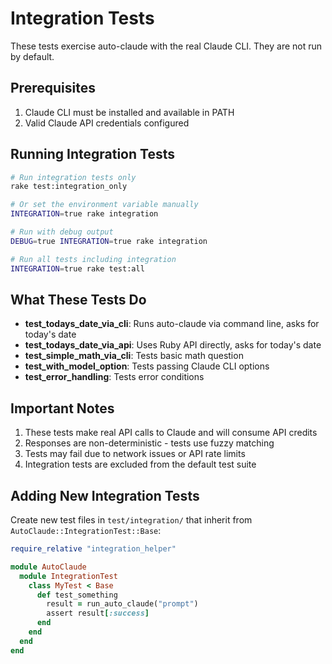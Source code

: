 # Integration Tests

These tests exercise auto-claude with the real Claude CLI. They are not run by default.

## Prerequisites

1. Claude CLI must be installed and available in PATH
2. Valid Claude API credentials configured

## Running Integration Tests

```bash
# Run integration tests only
rake test:integration_only

# Or set the environment variable manually
INTEGRATION=true rake integration

# Run with debug output
DEBUG=true INTEGRATION=true rake integration

# Run all tests including integration
INTEGRATION=true rake test:all
```

## What These Tests Do

- **test_todays_date_via_cli**: Runs auto-claude via command line, asks for today's date
- **test_todays_date_via_api**: Uses Ruby API directly, asks for today's date  
- **test_simple_math_via_cli**: Tests basic math question
- **test_with_model_option**: Tests passing Claude CLI options
- **test_error_handling**: Tests error conditions

## Important Notes

1. These tests make real API calls to Claude and will consume API credits
2. Responses are non-deterministic - tests use fuzzy matching
3. Tests may fail due to network issues or API rate limits
4. Integration tests are excluded from the default test suite

## Adding New Integration Tests

Create new test files in `test/integration/` that inherit from `AutoClaude::IntegrationTest::Base`:

```ruby
require_relative "integration_helper"

module AutoClaude
  module IntegrationTest
    class MyTest < Base
      def test_something
        result = run_auto_claude("prompt")
        assert result[:success]
      end
    end
  end
end
```